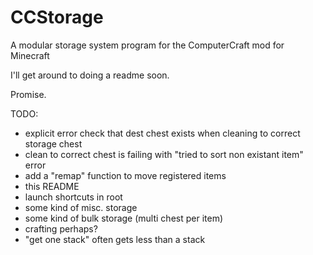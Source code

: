 # CCStorage
A modular storage system program for the ComputerCraft mod for Minecraft

I'll get around to doing a readme soon.

Promise.

TODO:

- explicit error check that dest chest exists when cleaning to correct storage chest
- clean to correct chest is failing with "tried to sort non existant item" error
- add a "remap" function to move registered items
- this README
- launch shortcuts in root
- some kind of misc. storage
- some kind of bulk storage (multi chest per item)
- crafting perhaps?
- "get one stack" often gets less than a stack
